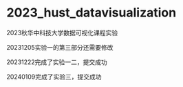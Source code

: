 # 2023_hust_datavisualization
2023秋华中科技大学数据可视化课程实验

20231205实验一的第三部分还需要修改

20231222完成了实验一二，提交成功

20240109完成了实验三，提交成功
